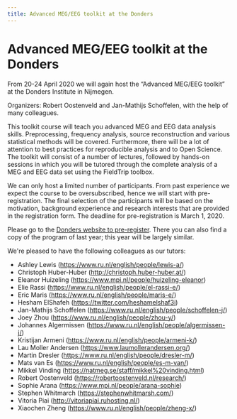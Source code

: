 ```yaml
---
title: Advanced MEG/EEG toolkit at the Donders
---
```


# Advanced MEG/EEG toolkit at the Donders

From 20-24 April 2020 we will again host the “Advanced MEG/EEG toolkit” at the Donders Institute in Nijmegen.

Organizers: Robert Oostenveld and Jan-Mathijs Schoffelen, with the help of many colleagues.

This toolkit course will teach you advanced MEG and EEG data analysis skills. Preprocessing, frequency analysis, source reconstruction and various statistical methods will be covered. Furthermore, there will be a lot of attention to best practices for reproducible analysis and to Open Science. The toolkit will consist of a number of lectures, followed by hands-on sessions in which you will be tutored through the complete analysis of a MEG and EEG data set using the FieldTrip toolbox.

We can only host a limited number of participants. From past experience we expect the course to be oversubscribed, hence we will start with pre-registration. The final selection of the participants will be based on the motivation, background experience and research interests that are provided in the registration form. The deadline for pre-registration is March 1, 2020.

Please go to the [Donders website to pre-register](https://www.ru.nl/donders/agenda/donders-tool-kits/vm-tool-kits/donders-meg-eeg-toolkit/). There you can also find a copy of the program of last year; this year will be largely similar.

We're pleased to have the following colleagues as our tutors:
* Ashley Lewis (https://www.ru.nl/english/people/lewis-a/)
* Christoph Huber-Huber (http://christoph.huber-huber.at/)
* Eleanor Huizeling (https://www.mpi.nl/people/huizeling-eleanor)
* Elie Rassi (https://www.ru.nl/english/people/el-rassi-e/)
* Eric Maris (https://www.ru.nl/english/people/maris-e/)
* Hesham ElShafeh (https://twitter.com/heshamelshaf3i)
* Jan-Mathijs Schoffelen (https://www.ru.nl/english/people/schoffelen-j/)
* Joey Zhou (https://www.ru.nl/english/people/zhou-y/)
* Johannes Algermissen (https://www.ru.nl/english/people/algermissen-j/)
* Kristijan Armeni (https://www.ru.nl/english/people/armeni-k/)
* Lau Moller Andersen (https://www.laumollerandersen.org/)
* Martin Dresler (https://www.ru.nl/english/people/dresler-m/)
* Mats van Es (https://www.ru.nl/english/people/es-m-van/)
* Mikkel Vinding (https://natmeg.se/staff/mikkel%20vinding.html)
* Robert Oostenveld (https://robertoostenveld.nl/research/)
* Sophie Arana (https://www.mpi.nl/people/arana-sophie)
* Stephen Whitmarch (https://stephenwhitmarsh.com/)
* Vitoria Piai (http://vitoriapiai.ruhosting.nl/)
* Xiaochen Zheng (https://www.ru.nl/english/people/zheng-x/)

